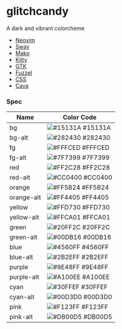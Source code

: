 # glitchcandy

A dark and vibrant colorcheme

- [Neovim](https://github.com/GlitchyCrafting/glitchcandy-nvim)
- [Sway](https://github.com/GlitchyCrafting/glitchcandy-sway)
- [Mako](https://github.com/GlitchyCrafting/glitchcandy-mako)
- [Kitty](https://github.com/GlitchyCrafting/glitchcandy-kitty)
- [GTK](https://github.com/GlitchyCrafting/glitchcandy-gtk)
- [Fuzzel](https://github.com/GlitchyCrafting/glitchcandy-fuzzel)
- [CSS](https://github.com/GlitchyCrafting/glitchcandy-css)
- [Cava](https://github.com/GlitchyCrafting/glitchcandy-cava)

### Spec

| Name       | Color Code |
|------------|------------|
| bg         | ![#15131A](https://img.shields.io/static/v1?label=&message=%20&color=15131A) #15131A |
| bg-alt     | ![#282430](https://img.shields.io/static/v1?label=&message=%20&color=282430) #282430 |
| fg         | ![#FFFCED](https://img.shields.io/static/v1?label=&message=%20&color=FFFCED) #FFFCED |
| fg-alt     | ![#7F7399](https://img.shields.io/static/v1?label=&message=%20&color=7F7399) #7F7399 |
| red        | ![#FF2C28](https://img.shields.io/static/v1?label=&message=%20&color=FF2C28) #FF2C28 |
| red-alt    | ![#CC0400](https://img.shields.io/static/v1?label=&message=%20&color=CC0400) #CC0400 |
| orange     | ![#FF5B24](https://img.shields.io/static/v1?label=&message=%20&color=FF5B24) #FF5B24 |
| orange-alt | ![#FF4405](https://img.shields.io/static/v1?label=&message=%20&color=FF4405) #FF4405 |
| yellow     | ![#FFD730](https://img.shields.io/static/v1?label=&message=%20&color=FFD730) #FFD730 |
| yellow-alt | ![#FFCA01](https://img.shields.io/static/v1?label=&message=%20&color=FFCA01) #FFCA01 |
| green      | ![#20FF2C](https://img.shields.io/static/v1?label=&message=%20&color=20FF2C) #20FF2C |
| green-alt  | ![#00DB16](https://img.shields.io/static/v1?label=&message=%20&color=00DB16) #00DB16 |
| blue       | ![#4560FF](https://img.shields.io/static/v1?label=&message=%20&color=4560FF) #4560FF |
| blue-alt   | ![#2B2EFF](https://img.shields.io/static/v1?label=&message=%20&color=2B2EFF) #2B2EFF |
| purple     | ![#9E48FF](https://img.shields.io/static/v1?label=&message=%20&color=9E48FF) #9E48FF |
| purple-alt | ![#A100EE](https://img.shields.io/static/v1?label=&message=%20&color=A100EE) #A100EE |
| cyan       | ![#30FFEF](https://img.shields.io/static/v1?label=&message=%20&color=30FFEF) #30FFEF |
| cyan-alt   | ![#00D3D0](https://img.shields.io/static/v1?label=&message=%20&color=00D3D0) #00D3D0 |
| pink       | ![#F123FF](https://img.shields.io/static/v1?label=&message=%20&color=F123FF) #F123FF |
| pink-alt   | ![#DB00D5](https://img.shields.io/static/v1?label=&message=%20&color=DB00D5) #DB00D5 |
